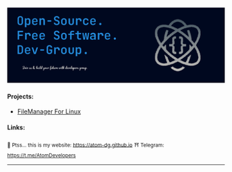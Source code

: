 ![banner](https://github.com/atom-dg/.github/blob/main/banner.png) 

#### Projects:
 * [FileManager For Linux](https://github.com/atom-dg/FileManager)
    
#### Links:
<sub>🤫 Ptss... this is my website: https://atom-dg.github.io</sub>
<sub>⛩️ Telegram: https://t.me/AtomDevelopers</sub>

---
